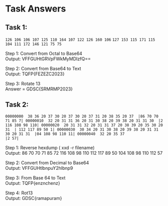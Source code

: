 # Task Answers

## Task 1: 
```126 106 106 107 125 110 164 107 122 126 160 106```
```127 153 115 171 115 104 111 172 146 121 75 75 ```

Step 1: Convert from Octal to Base64
<br/>
Output: VFFGUHtGRVpFWkMyMDIzfQ==
<br/>

Step 2: Convert from Base64 to Text
<br/>
Output: TQFP{FEZEZC2023}
<br/>

Step 3: Rotate 13
<br/>
Answer = GDSC{SRMRMP2023}

## Task 2:
   ``00000000  38 36 20 37 30 20 37 30 20 37 31 20 38 35 20 37  |86 70 70 71 85 7|
     00000010  32 20 31 31 36 20 31 30 38 20 39 38 20 31 31 30  |2 116 108 98 110|
     00000020  20 31 31 32 20 31 31 37 20 38 39 20 35 30 20 31  | 112 117 89 50 1|
     00000030  30 34 20 31 30 38 20 39 38 20 31 31 30 20 31 31  |04 108 98 110 11|
     00000040  32 20 35 37                                      |2 57|``

Step 1: Reverse hexdump ( xxd -r filename)
<br/>
Output: 86 70 70 71 85 72 116 108 98 110 112 117 89 50 104 108 98 110 112 57

Step 2: Convert from Decimal to Base64
<br/>
Output: VFFGUHtlbnpuY2hlbnp9

Step 3: From Base 64 to Text
<br/>
Output: TQFP{enznchenz}

Step 4: Rot13
<br/>
Output: GDSC{ramapuram}
